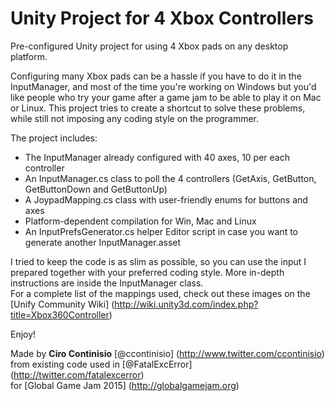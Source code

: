 Unity Project for 4 Xbox Controllers
====================================

Pre-configured Unity project for using 4 Xbox pads on any desktop platform.  
  
Configuring many Xbox pads can be a hassle if you have to do it in the InputManager, and most of the time you're working on Windows but you'd like people who try your game after a game jam to be able to play it on Mac or Linux. This project tries to create a shortcut to solve these problems, while still not imposing any coding style on the programmer.  
  
The project includes:
* The InputManager already configured with 40 axes, 10 per each controller
* An InputManager.cs class to poll the 4 controllers (GetAxis, GetButton, GetButtonDown and GetButtonUp)
* A JoypadMapping.cs class with user-friendly enums for buttons and axes
* Platform-dependent compilation for Win, Mac and Linux
* An InputPrefsGenerator.cs helper Editor script in case you want to generate another InputManager.asset

I tried to keep the code is as slim as possible, so you can use the input I prepared together with your preferred coding style. More in-depth instructions are inside the InputManager class.  
For a complete list of the mappings used, check out these images on the [Unify Community Wiki] (http://wiki.unity3d.com/index.php?title=Xbox360Controller)  
  
Enjoy!

Made by **Ciro Continisio** [@ccontinisio] (http://www.twitter.com/ccontinisio)  
from existing code used in [@FatalExcError] (http://twitter.com/fatalexcerror)  
for [Global Game Jam 2015] (http://globalgamejam.org)

